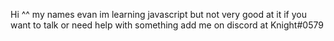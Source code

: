Hi ^^ my names evan im learning javascript but not very good at it if you want to talk or need help with something add me on discord at Knight#0579
